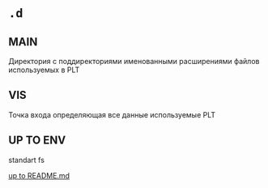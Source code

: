 # <XXX> <repofiles> `.d`

## MAIN

Директория с поддиректориями именованными расширениями файлов используемых в PLT 

## VIS

Точка входа определяющая все данные используемые PLT 

## UP TO ENV

standart fs


[up to README.md](../../../../README.md)